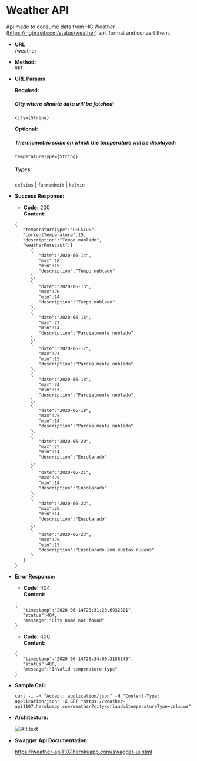 # Weather API


Api made to consume data from HG Weather (https://hgbrasil.com/status/weather) api, format and convert them.

* **URL**\
/weather

* **Method:**\
 `GET`

*  **URL Params**

   **Required:**
    ##### City where climate data will be fetched:
   `city={String}`

   **Optional:**
    ##### Thermometric scale on which the temperature will be displayed:	
   `temperatureType={String}`
    ##### Types:
   `celsius` | `fahrenheit` | `kelvin`

* **Success Response:**

    * **Code:** 200 <br />
        **Content:**
    ```
    {
       "temperatureType":"CELSIUS",
       "currentTemperature":15,
       "description":"Tempo nublado",
       "weatherForecast":[
          {
             "date":"2020-06-14",
             "max":18,
             "min":15,
             "description":"Tempo nublado"
          },
          {
             "date":"2020-06-15",
             "max":20,
             "min":14,
             "description":"Tempo nublado"
          },
          {
             "date":"2020-06-16",
             "max":22,
             "min":14,
             "description":"Parcialmente nublado"
          },
          {
             "date":"2020-06-17",
             "max":23,
             "min":15,
             "description":"Parcialmente nublado"
          },
          {
             "date":"2020-06-18",
             "max":24,
             "min":13,
             "description":"Parcialmente nublado"
          },
          {
             "date":"2020-06-19",
             "max":25,
             "min":14,
             "description":"Parcialmente nublado"
          },
          {
             "date":"2020-06-20",
             "max":25,
             "min":14,
             "description":"Ensolarado"
          },
          {
             "date":"2020-06-21",
             "max":25,
             "min":14,
             "description":"Ensolarado"
          },
          {
             "date":"2020-06-22",
             "max":26,
             "min":14,
             "description":"Ensolarado"
          },
          {
             "date":"2020-06-23",
             "max":25,
             "min":15,
             "description":"Ensolarado com muitas nuvens"
          }
       ]
    }
    ```

* **Error Response:**

    * **Code:** 404 <br />
    **Content:** 
    ```
    {
       "timestamp":"2020-06-14T20:31:20.6932821",
       "status":404,
       "message":"City name not found"
    }
    ```
    * **Code:** 400 <br />
        **Content:** 
    ```
    {
       "timestamp":"2020-06-14T20:34:00.3158145",
       "status":400,
       "message":"Invalid temperature type"
    }
    ```
  
* **Sample Call:**
    ```
    curl -i -H "Accept: application/json" -H "Content-Type: application/json" -X GET "https://weather-api1107.herokuapp.com/weather?city=orlando&temperatureType=celsius"
    ```
  
 * **Architecture:**
 
    ![Alt text](https://user-images.githubusercontent.com/51386403/87380174-4c900900-c568-11ea-9eb2-15cccdf6183d.jpg "Architecture")
    
 * **Swagger Api Documentation:**
 
    https://weather-api1107.herokuapp.com/swagger-ui.html
 
